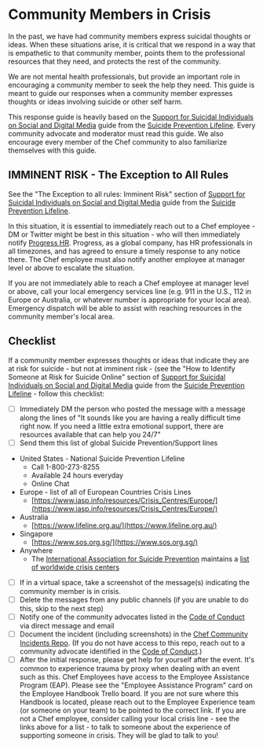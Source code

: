 # Community Members in Crisis

In the past, we have had community members express suicidal thoughts or ideas. When these situations arise, it is critical that we respond in a way that is empathetic to that community member, points them to the professional resources that they need, and protects the rest of the community.

We are not mental health professionals, but provide an important role in encouraging a community member to seek the help they need. This guide is meant to guide our responses when a community member expresses thoughts or ideas involving suicide or other self harm.

This response guide is heavily based on the [Support for Suicidal Individuals on Social and Digital Media](https://suicidepreventionlifeline.org/wp-content/uploads/2018/09/lifeline_socialmedia_toolkit.pdf) guide from the [Suicide Prevention Lifeline](https://suicidepreventionlifeline.org/). Every community advocate and moderator must read this guide. We also encourage every member of the Chef community to also familiarize themselves with this guide.

## IMMINENT RISK - The Exception to All Rules

See the "The Exception to all rules: Imminent Risk" section of [Support for Suicidal Individuals on Social and Digital Media](https://suicidepreventionlifeline.org/wp-content/uploads/2018/09/lifeline_socialmedia_toolkit.pdf) guide from the [Suicide Prevention Lifeline](https://suicidepreventionlifeline.org/).

In this situation, it is essential to immediately reach out to a Chef employee - DM or Twitter might be best in this situation - who will then immediately notify [Progress HR](mailto:hr@progress.com). Progress, as a global company, has HR professionals in all timezones, and has agreed to ensure a timely response to any notice there. The Chef employee must also notify another employee at manager level or above to escalate the situation.

If you are not immediately able to reach a Chef employee at manager level or above, call your local emergency services line (e.g. 911 in the U.S., 112 in Europe or Australia, or whatever number is appropriate for your local area). Emergency dispatch will be able to assist with reaching resources in the community member's local area.

## Checklist

If a community member expresses thoughts or ideas that indicate they are at risk for suicide - but not at imminent risk - (see the "How to Identify Someone at Risk for Suicide Online" section of [Support for Suicidal Individuals on Social and Digital Media](https://suicidepreventionlifeline.org/wp-content/uploads/2018/09/lifeline_socialmedia_toolkit.pdf) guide from the [Suicide Prevention Lifeline](https://suicidepreventionlifeline.org/) - follow this checklist:

- [ ] Immediately DM the person who posted the message with a message along the lines of "It sounds like you are having a really difficult time right now. If you need a little extra emotional support, there are resources available that can help you 24/7"
- [ ] Send them this list of global Suicide Prevention/Support lines
- United States - National Suicide Prevention Lifeline
  - Call 1-800-273-8255
  - Available 24 hours everyday
  - Online Chat
- Europe - list of all of European Countries Crisis Lines
  - [https://www.iasp.info/resources/Crisis_Centres/Europe/](https://www.iasp.info/resources/Crisis_Centres/Europe/)
- Australia
  - [https://www.lifeline.org.au/](https://www.lifeline.org.au/)
- Singapore
  - [https://www.sos.org.sg/](https://www.sos.org.sg/)
- Anywhere
  - The [International Association for Suicide Prevention](https://www.iasp.info/) maintains a [list of worldwide crisis centers](https://www.iasp.info/resources/Crisis_Centres/)
- [ ] If in a virtual space, take a screenshot of the message(s) indicating the community member is in crisis.
- [ ] Delete the messages from any public channels (if you are unable to do this, skip to the next step)
- [ ] Notify one of the community advocates listed in the [Code of Conduct](../CODE_OF_CONDUCT.md) via direct message and email
- [ ] Document the incident (including screenshots) in the [Chef Community Incidents Repo](https://github.com/chef/community-incidents). (If you do not have access to this repo, reach out to a community advocate identified in the [Code of Conduct](./CODE_OF_CONDUCT.md).)
- [ ] After the initial response, please get help for yourself after the event. It's common to experience trauma by proxy when dealing with an event such as this. Chef Employees have access to the Employee Assistance Program (EAP). Please see the "Employee Assistance Program" card on the Employee Handbook Trello board. If you are not sure where this Handbook is located, please reach out to the Employee Experience team (or someone on your team) to be pointed to the correct link. If you are not a Chef employee, consider calling your local crisis line - see the links above for a list - to talk to someone about the experience of supporting someone in crisis. They will be glad to talk to you!
